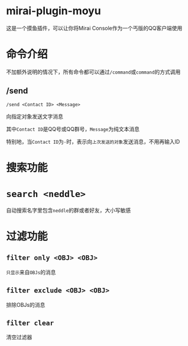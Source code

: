 # mirai-plugin-moyu

这是一个摸鱼插件，可以让你将Mirai Console作为一个丐版的QQ客户端使用

# 命令介绍

不加额外说明的情况下，所有命令都可以通过`/command`或`command`的方式调用

## /send

`/send <Contact ID> <Message>`

向指定对象发送文字消息

其中`Contact ID`是QQ号或QQ群号，`Message`为纯文本消息

特别地，当`Contact ID`为`-`时，表示向`上次发送的对象`发送消息，不用再输入ID

# 搜索功能

# `search <neddle>`

自动搜索名字里包含`neddle`的群或者好友，大小写敏感

# 过滤功能

## `filter only <OBJ> <OBJ>`

`只显示`来自`OBJs`的消息

## `filter exclude <OBJ> <OBJ>`

排除OBJs的消息

## `filter clear`

清空过滤器



